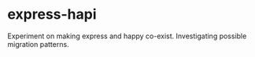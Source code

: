 # express-hapi
Experiment on making express and happy co-exist.  Investigating possible migration patterns.

